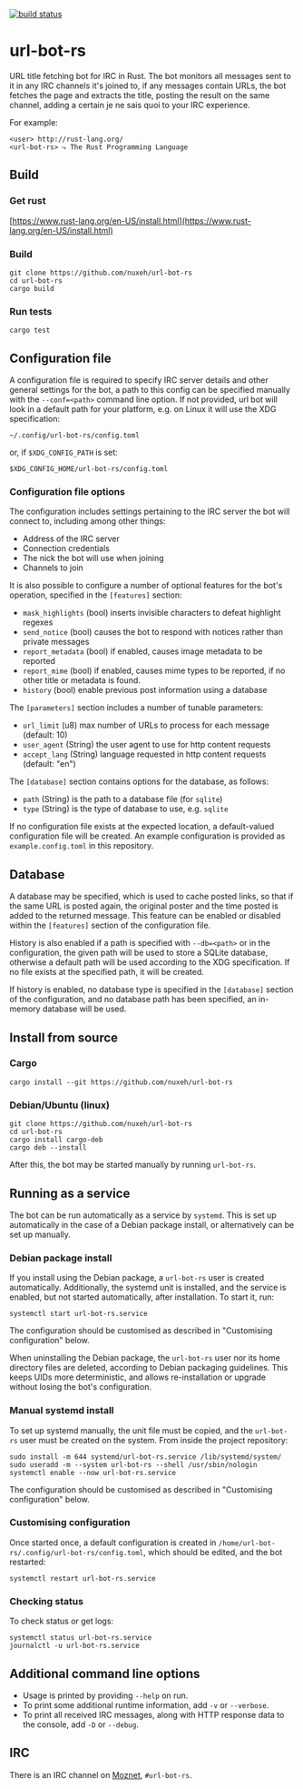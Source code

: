 [![build status](https://api.travis-ci.org/nuxeh/url-bot-rs.png?branch=master)](https://travis-ci.org/nuxeh/url-bot-rs)

# url-bot-rs

URL title fetching bot for IRC in Rust. The bot monitors all messages sent to
it in any IRC channels it's joined to, if any messages contain URLs, the bot
fetches the page and extracts the title, posting the result on the same
channel, adding a certain je ne sais quoi to your IRC experience.

For example:

    <user> http://rust-lang.org/
    <url-bot-rs> ⤷ The Rust Programming Language

## Build

### Get rust

[https://www.rust-lang.org/en-US/install.html](https://www.rust-lang.org/en-US/install.html)

### Build

    git clone https://github.com/nuxeh/url-bot-rs
    cd url-bot-rs
    cargo build

### Run tests

    cargo test

## Configuration file

A configuration file is required to specify IRC server details and other
general settings for the bot, a path to this config can be specified manually
with the `--conf=<path>` command line option. If not provided, url bot will
look in a default path for your platform, e.g. on Linux it will use the XDG
specification:

    ~/.config/url-bot-rs/config.toml

or, if `$XDG_CONFIG_PATH` is set:

    $XDG_CONFIG_HOME/url-bot-rs/config.toml

### Configuration file options

The configuration includes settings pertaining to the IRC server the bot will
connect to, including among other things:

- Address of the IRC server
- Connection credentials
- The nick the bot will use when joining
- Channels to join

It is also possible to configure a number of optional features for the bot's
operation, specified in the `[features]` section:

- `mask_highlights` (bool) inserts invisible characters to defeat highlight
  regexes
- `send_notice` (bool) causes the bot to respond with notices rather than
  private messages
- `report_metadata` (bool) if enabled, causes image metadata to be reported
- `report_mime` (bool) if enabled, causes mime types to be reported, if no
  other title or metadata is found.
- `history` (bool) enable previous post information using a database

The `[parameters]` section includes a number of tunable parameters:

- `url_limit` (u8) max number of URLs to process for each message (default: 10)
- `user_agent` (String) the user agent to use for http content requests
- `accept_lang` (String) language requested in http content requests
  (default: "en")

The `[database]` section contains options for the database, as follows:

- `path` (String) is the path to a database file (for `sqlite`)
- `type` (String) is the type of database to use, e.g. `sqlite`

If no configuration file exists at the expected location, a default-valued
configuration file will be created. An example configuration is provided as
`example.config.toml` in this repository.

## Database

A database may be specified, which is used to cache posted links, so that if
the same URL is posted again, the original poster and the time posted is added
to the returned message. This feature can be enabled or disabled within the
`[features]` section of the configuration file.

History is also enabled if a path is specified with `--db=<path>` or in the
configuration, the given path will be used to store a SQLite database,
otherwise a default path will be used according to the XDG specification. If no
file exists at the specified path, it will be created.

If history is enabled, no database type is specified in the `[database]`
section of the configuration, and no database path has been specified, an
in-memory database will be used.

## Install from source

### Cargo

    cargo install --git https://github.com/nuxeh/url-bot-rs

### Debian/Ubuntu (linux)

    git clone https://github.com/nuxeh/url-bot-rs
    cd url-bot-rs
    cargo install cargo-deb
    cargo deb --install

After this, the bot may be started manually by running `url-bot-rs`.

## Running as a service

The bot can be run automatically as a service by `systemd`. This is set up
automatically in the case of a Debian package install, or alternatively can be
set up manually.

### Debian package install

If you install using the Debian package, a `url-bot-rs` user is created
automatically. Additionally, the systemd unit is installed, and the service is
enabled, but not started automatically, after installation. To start it, run:

    systemctl start url-bot-rs.service

The configuration should be customised as described in "Customising
configuration" below.

When uninstalling the Debian package, the `url-bot-rs` user nor its home
directory files are deleted, according to Debian packaging guidelines. This
keeps UIDs more deterministic, and allows re-installation or upgrade without
losing the bot's configuration.

### Manual systemd install

To set up systemd manually, the unit file must be copied, and the `url-bot-rs`
user must be created on the system. From inside the project repository:

    sudo install -m 644 systemd/url-bot-rs.service /lib/systemd/system/
    sudo useradd -m --system url-bot-rs --shell /usr/sbin/nologin
    systemctl enable --now url-bot-rs.service

The configuration should be customised as described in "Customising
configuration" below.

### Customising configuration

Once started once, a default configuration is created in
`/home/url-bot-rs/.config/url-bot-rs/config.toml`, which should be edited, and
the bot restarted:

    systemctl restart url-bot-rs.service

### Checking status

To check status or get logs:

    systemctl status url-bot-rs.service
    journalctl -u url-bot-rs.service

## Additional command line options

- Usage is printed by providing `--help` on run.
- To print some additional runtime information, add `-v` or `--verbose`.
- To print all received IRC messages, along with HTTP response data to the
  console, add `-D` or `--debug`.

## IRC

There is an IRC channel on [Moznet](https://wiki.mozilla.org/IRC), `#url-bot-rs`.
